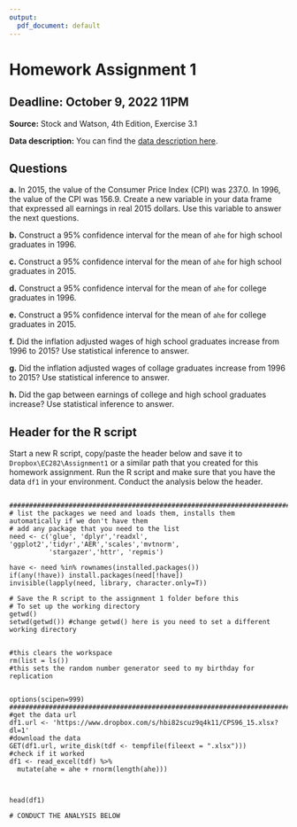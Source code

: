 ```yaml
---
output:
  pdf_document: default
---
```



# Homework Assignment 1
## Deadline: October 9, 2022  11PM 

**Source:** Stock and Watson, 4th Edition, Exercise 3.1   

**Data description:** You can find the [data description  here](https://www.dropbox.com/s/7n79v2mjogzxv2j/CPS96_15_Description.pdf?dl=1
). 

## Questions

**a.** In 2015, the value of the Consumer Price Index (CPI) was 237.0. In 1996, the value of the CPI was 156.9. Create a new variable in your data frame that expressed all earnings in real 2015 dollars. Use this variable to answer the next questions.   

**b.** Construct a 95% confidence interval for the mean of ```ahe``` for high school graduates in 1996. 


**c.** Construct a 95% confidence interval for the mean of ```ahe``` for high school graduates in 2015. 


**d.** Construct a 95% confidence interval for the mean of ```ahe``` for college graduates in 1996. 

**e.** Construct a 95% confidence interval for the mean of ```ahe``` for college graduates in 2015.

**f.** Did the inflation adjusted wages of high school graduates increase from 1996 to 2015? Use statistical inference to answer. 

**g.** Did the inflation adjusted wages of collage graduates increase from 1996 to 2015? Use statistical inference to answer.

**h.** Did the gap between earnings of college and high school graduates increase? Use statistical inference to answer. 

## Header for the R script

Start a new R script, copy/paste the header below and save it to ```Dropbox\EC282\Assignment1``` or a similar path that you created for this homework assignment. Run the R script and make sure that you have the data ```df1``` in your environment. Conduct the analysis below the header. 

```

###############################################################################
# list the packages we need and loads them, installs them automatically if we don't have them
# add any package that you need to the list  
need <- c('glue', 'dplyr','readxl',  'ggplot2','tidyr','AER','scales','mvtnorm', 
          'stargazer','httr', 'repmis')

have <- need %in% rownames(installed.packages()) 
if(any(!have)) install.packages(need[!have]) 
invisible(lapply(need, library, character.only=T)) 

# Save the R script to the assignment 1 folder before this
# To set up the working directory
getwd()
setwd(getwd()) #change getwd() here is you need to set a different working directory


#this clears the workspace
rm(list = ls()) 
#this sets the random number generator seed to my birthday for replication


options(scipen=999)
###############################################################################
#get the data url 
df1.url <- 'https://www.dropbox.com/s/hbi82scuz9q4k11/CPS96_15.xlsx?dl=1'
#download the data 
GET(df1.url, write_disk(tdf <- tempfile(fileext = ".xlsx")))
#check if it worked
df1 <- read_excel(tdf) %>%
  mutate(ahe = ahe + rnorm(length(ahe)))



head(df1)

# CONDUCT THE ANALYSIS BELOW

```
